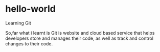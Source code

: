 # hello-world
Learning Git

So,far what i learnt is Git is website and cloud based service that helps developers store and manages their code, as well as track and control changes to their code.
